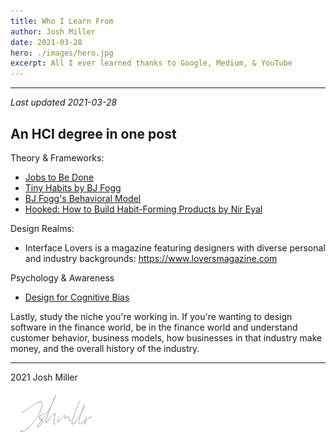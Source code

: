 ```yaml
---
title: Who I Learn From
author: Josh Miller
date: 2021-03-28
hero: ./images/hero.jpg
excerpt: All I ever learned thanks to Google, Medium, & YouTube
---
```


---

_Last updated 2021-03-28_

## An HCI degree in one post

Theory & Frameworks:
- [Jobs to Be Done](http://www.whencoffeeandkalecompete.com "When Coffee and Kale Compete")
- [Tiny Habits by BJ Fogg ](https://tinyhabits.com "Tiny Habits") 
- [BJ Fogg's Behavioral Model](https://behaviormodel.org "Behavioral Model")
- [Hooked: How to Build Habit-Forming Products by Nir Eyal](https://www.amazon.com/Hooked-How-Build-Habit-Forming-Products/dp/1591847788 "Hooked")

Design Realms:
- Interface Lovers is a magazine featuring designers with diverse personal and industry backgrounds: https://www.loversmagazine.com


Psychology & Awareness
- [Design for Cognitive Bias](https://abookapart.com/products/design-for-cognitive-bias "Design for Cognitive Bias")


Lastly, study the niche you're working in. If you're wanting to design software in the finance world, be in the finance world and understand customer behavior, business models, how businesses in that industry make money, and the overall history of the industry. 

---
2021 Josh Miller

<div className="Image__Small">
  <img
    src="./images/signature.svg"
    title="Logo Signature Josh Miller"
    alt="The end article signature of Josh Miller"
  />
</div>

